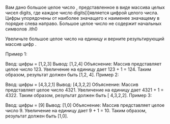 Вам дано большое целое число , представленное в виде массива целых чисел digits, где каждое число digits[i]является цифрой целого числа. Цифры упорядочены от наиболее значащего к наименее значащему в порядке слева направо. Большое целое число не содержит начальных символов .ith0

Увеличьте большое целое число на единицу и верните результирующий массив цифр .

 

Пример 1:

Ввод: цифры = [1,2,3]
 Вывод: [1,2,4]
 Объяснение: Массив представляет целое число 123. 
Увеличение на единицу дает 123 + 1 = 124. 
Таким образом, результат должен быть [1,2, 4].
Пример 2:

Ввод: цифры = [4,3,2,1]
 Вывод: [4,3,2,2]
 Объяснение: Массив представляет целое число 4321. 
Увеличение на единицу дает 4321 + 1 = 4322. 
Таким образом, результат должен быть [ 4,3,2,2].
Пример 3:

Ввод: цифры = [9]
 Вывод: [1,0]
 Объяснение: Массив представляет целое число 9. 
Увеличение на единицу дает 9 + 1 = 10. 
Таким образом, результат должен быть [1,0].